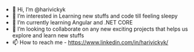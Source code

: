 - 👋 Hi, I’m @harivickyk
- 👀 I’m interested in Learning new stuffs and code till feeling sleepy
- 🌱 I’m currently learning Angular and .NET CORE
- 💞️ I’m looking to collaborate on any new exciting projects that helps us explore and learn new stuffs
- 📫 How to reach me - https://www.linkedin.com/in/harivickyk/

<!---
harivickyk/harivickyk is a ✨ special ✨ repository because its `README.md` (this file) appears on your GitHub profile.
You can click the Preview link to take a look at your changes.
--->
